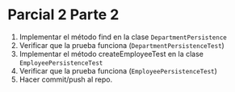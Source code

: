 # Parcial 2 Parte 2

1. Implementar el método find en la clase `DepartmentPersistence`
2. Verificar que la prueba funciona (`DepartmentPersistenceTest`)
3. Implementar el método createEmployeeTest en la clase `EmployeePersistenceTest`
4. Verificar que la prueba funciona (`EmployeePersistenceTest`)
5. Hacer commit/push al repo.
